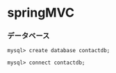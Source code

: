 # springMVC

### データベース
```
mysql> create database contactdb;
```

```
mysql> connect contactdb;
```


